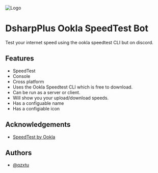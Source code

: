 ![Logo](https://4.bp.blogspot.com/-znZbHVlEd1Q/WGFEU58qX9I/AAAAAAAAAHo/e-gnUZKFwjARnyMqQvUd-lou_M-wRNUYACLcB/s1600/Speedtest_Logo%252C_July_2016.svg%2BSpeedtestnetbyOokla.blogspot.com%2B%25C2%25A9%25E2%2584%2597%25C2%25AE%25E2%2584%25A0%25E2%2584%25A2.png)


# DsharpPlus Ookla SpeedTest Bot

Test your internet speed using the ookla speedtest CLI but on discord.

## Features

- SpeedTest
- Console
- Cross platform
- Uses the Ookla Speedtest CLI which is free to download.
- Can be run as a server or client.
- Will show you your upload/download speeds.
- Has a configuable name
- Has a configiable icon


## Acknowledgements

 - [SpeedTest by Ookla](https://www.speedtest.net/)


## Authors

- [@qzxtu](https://www.github.com/qzxtu)
